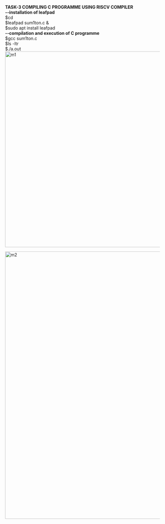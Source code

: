**TASK-3 COMPILING C PROGRAMME USING RISCV COMPILER**  
**--installation of leafpad**  
$cd    
$leafpad sum1ton.c &  
$sudo apt install leafpad     
**--compilation and execution of C programme**    
$gcc sum1ton.c    
$ls -ltr  
$./a.out       
<img width="638" alt="m1" src="https://github.com/KeerthiPatil/VSDSQUADRON_MINI_INTERNSHIP/assets/167600409/c689dd8a-4036-40d8-a04b-b3675f5f80e5">  

<img width="871" alt="m2" src="https://github.com/KeerthiPatil/VSDSQUADRON_MINI_INTERNSHIP/assets/167600409/6c4caab8-96d5-44dd-9038-5e826cfe94c8">  






      



